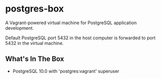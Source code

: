 # postgres-box

A Vagrant-powered virtual machine for PostgreSQL application development.

Default PostgreSQL port 5432 in the host computer is forwarded to port 5432 in the virtual machine.

## What's In The Box

* PostgreSQL 10.0 with 'postgres:vagrant' superuser
